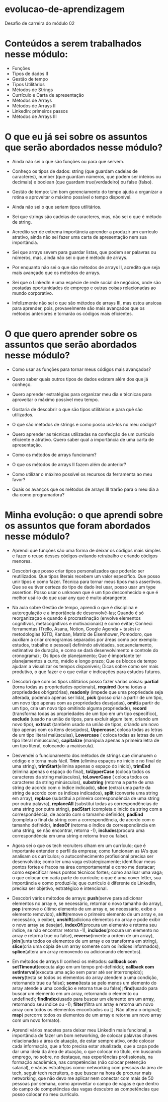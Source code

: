 # evolucao-de-aprendizagem

Desafio de carreira do módulo 02

# Conteúdos a serem trabalhados nesse módulo:

* Funções
* Tipos de dados II
* Gestão de tempo
* Tipos Utilitários
* Métodos de Strings
* Currículo e Carta de apresentação
* Métodos de Arrays
* Métodos de Arrays II
* LinkedIn: primeiros passos
* Métodos de Arrays III

# O que eu já sei sobre os assuntos que serão abordados nesse módulo?

* Ainda não sei o que são funções ou para que servem.

* Conheço os tipos de dados: string (que guardam cadeias de caracteres), number (que guardam números, que podem ser inteiros ou decimais) e boolean (que guardam true(verdadeiro) ou false (falso).

* Gestão de tempo: Um bom gerenciamento do tempo ajuda a organizar a rotina e aproveitar o máximo possível o tempo disponível.

* Ainda não sei o que seriam tipos utilitários.

* Sei que strings são cadeias de caracteres, mas, não sei o que é método de string.

* Acredito ser de extrema importância aprender a produzir um currículo atrativo, ainda não sei fazer uma carta de apresentação nem sua importância.

* Sei que arrays sevem para guardar listas, que podem ser palavras ou números, mas, ainda não sei o que é método de arrays.

* Por enquanto não sei o que são métodos de arrays II, acredito que seja mais avançado que os métodos de arrays.

* Sei que o LinkedIn é uma espécie de rede social de negócios, onde são postadas oportunidades de emprego e outras coisas relacionadas ao mundo corporativo.

* Infelizmente não sei o que são métodos de arrays III, mas estou ansiosa para aprender, pois, provavelmente são mais avançados que os métodos anteriores e tornarão os códigos mais eficientes.

# O que quero aprender sobre os assuntos que serão abordados nesse módulo?

* Como usar as funções para tornar meus códigos mais avançados?

* Quero saber quais outros tipos de dados existem além dos que já conheço.

* Quero aprender estratégias para organizar meu dia e técnicas para aproveitar o máximo possível meu tempo.

* Gostaria de descobrir o que são tipos utilitários e para quê são utilizados.

* O que são métodos de strings e como posso usá-los no meu código?

* Quero aprender as técnicas utilizadas na confecção de um currículo eficiente e atrativo. Quero saber qual a importância de uma carta de apresentação.

* Como os métodos de arrays funcionam?

* O que os métodos de arrays II fazem além do anterior?

* Como utilizar o máximo possível os recursos da ferramenta ao meu favor?

* Quais os avanços que os métodos de arrays III trarão para o meu dia a dia como programadora?

# Minha evolução: o que aprendi sobre os assuntos que foram abordados nesse módulo?

* Aprendi que funções são uma forma de deixar os códigos mais simples e fazer o reuso desses códigos evitando retrabalho e criando códigos menores.

* Descobri que posso criar tipos personalizados que poderão ser reutilizados. Que tipos literais recebem um valor específico. Que posso unir tipos e como fazer. Técnica para tornar meus tipos mais assertivos. Que se eu tiver certeza do tipo de dado irei usar, posso usar um type assertion. Posso usar o unknown que é um tipo desconhecido e que é melhor usá-lo do que usar any que é muito abrangente.

* Na aula sobre Gestão de tempo, aprendi o que é disciplina e autoregulação e a importância de desenvolvê-las; Quando é só reorganizaçao e quando é procrastinação (envolve elementos cognitivos, metacognitivos e motivacionais) e como evitar; Conheci ferramentas (Trello, Asana, Notion, Google Agenda + tasks) e metodologias (GTD, Kanban, Matriz de Eisenhower, Pomodoro, que auxiliam a criar cronogramas separados por áreas como por exemplo: estudos, trabalho e pessoal( definindo atividades, sequenciamento, estimativa de duração, e como se dará desenvolvimento e controle do cronograma) ; Os tipos de planejamento; Que é importante ter planejamentos a curto, médio e longo prazo; Que os blocos de tempo ajudam a visualizar os tempos disponíveis; Dicas sobre como ser mais produtivo, o que fazer e o que evitar e indicações para estudos futuros.

* Descobri que com os tipos utilitários posso fazer várias coisas: **partial** (torna todas as propriedades opcionais), **required** (torna todas a propriedades obrigatórias), **readonly** (impede que uma propriedade seja alterada, podendo apenas ser lida), **pick** (posso criar a partir de um tipo, um novo tipo apenas com as propriedades desejadas), **omit**(a partir de um tipo, cria um novo tipo omitindo alguma propriedade), **record** (transforma todas as propriedades de um tipo em um tipo específico), **exclude** (usado na união de tipos, para excluir algum item, criando um novo tipo), **extract** (também usado na união de tipos, criando um novo tipo apenas com os itens desejados), **Uppercase**( coloca todas as letras de um tipo literal maiúsculas), **Lowercase** ( coloca todas as letras de um tipo literal minúsculas), **capitalize** (manipula apenas a primeira letra de um tipo literal, colocando-a maiúscula). 

* Desvendei o funcionamento dos métodos de strings que dimunuem o código e o torna mais fácil. **Trim** (elimina espaços no início e no final de uma string), **trimStart**(elimina apenas o espaço do início), **trimEnd** (elimina apenas o espaço do final), **toUpperCase** (coloca todos os caracteres da string maiúsculos), **toLowerCase** ( coloca todos os caracteres da string minúsculos), **substring** (retorna a parte de uma string de acordo com o índice indicado), **slice** (extrai uma parte da string de acordo com os índices indicados), **split** (converte uma string em array), **replace** (substitui a primeira correspondência de uma string por outra palavra), **replaceAll** (substitui todas as correspondências de uma string por outra string), **padStart** (completa o início da string com a correspondência, de acordo com o tamanho definido), **padEnd** (completa o final da string com a correspondência, de acordo com o tamanho definido), **indexOf** (retorna o índice da correspondência em uma string, se não encontrar, retorna -1), **includes**(procura uma correspondência em uma string e retorna true ou false).

* Agora sei o que os tech recruiters olham em um currículo; que é importante entender o perfil da empresa; como funcionam as IA's que analisam os currículos; o autoconhecimento profissional precisa ser desenvolvido; como ler uma vaga estrategicamente; identificar meus pontos fortes e fracos na área comportamental e como me destacar; como especificar meus pontos técnicos fortes; como analisar uma vaga; o que colocar em cada parte do currículo; o que é uma cover letter, sua importância e como produzí-la; que currículo é diferente de LinkedIn, precisa ser objetivo, estratégico e intencional.

* Descobri vários métodos de arrays: **push**(serve para adicionar elementos no array e, se necessário, retornar o novo tamanho do array), **pop** (remove o último elemento de um array e, se necessário, exibe o elemento removido), **shift**(remove o primeiro elemento de um array e, se necessário, o exibe), **unshift**(adiciona elementos no array e pode exibir o novo array se desejar), **indexOf**(procura um elemento e retorna seu índice, se não encontrar retorna -1), **includes**(procura um elemento no array e retorna true ou false), **reverse**(inverte a ordem de um array), **join**(junta todos os elementos de um array e os transforma em string), **slice**(cria uma cópia de um array somente com os índices informados), **splice**(altera um array removendo ou adicionando elementos).

* Em métodos de arrays II conheci os métodos: **callback com setTimeout**(executa algo em um tempo pré-definido); **callback com setInterval**(executa uma ação sem parar até ser interrompido); **every**(testa se todos os elementos do array atendem a uma condição, retornando true ou false); **some**(testa se pelo menos um elemento do array atende a uma condição e retorna true ou false); **find**(usado para buscar um elemento em um array, retornando o elemento ou undefined); **findIndex**(usado para buscar um elemento em um array, retornando seu índice ou -1); **filter**(filtra um array e retorna um novo array com todos os elementos encontrados ou []. Não altera o original); **map**( percorre todos os elementos de um array e retorna um novo array com um novo formato).

* Aprendi vários macetes para deixar meu LinkedIn mais funcional, a importância de fazer um bom networking, de colocar palavras chaves relacionadas a área de atuação, de estar sempre ativo, onde colocar cada informação, que a foto precisa estar atualizada, que a capa pode dar uma ideia da área de atuação, o que colocar no título, em buscando emprego, no sobre, no destaque, nas experiências profissionais, na formação acadêmica, nas competências (não colocar pretenção salarial), e várias estratégias como: networking com pessoas da área de tech, seguir tech recruiters, o que buscar na hora de procurar mais networking, que não devo me aplicar nem conectar com mais de 50 pessoas por semana, como aproveitar o campo de vagas e que dentro do campo de competências das vagas descubro as competências que posso colocar no meu currículo.
